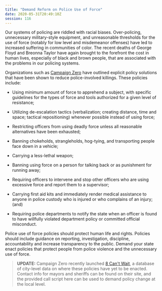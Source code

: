 ```yaml
---
title: "Demand Reform on Police Use of Force"
date: 2020-05-31T20:49:10Z
session: 116
---
```

Our systems of policing are riddled with racial biases. Over-policing, unnecessary military-style equipment, and unreasonable thresholds for the use of force (notably for low level and misdemeanor offenses) have led to increased suffering in communities of color. The recent deaths of George Floyd and Breonna Taylor have again brought to the forefront the cost in human lives, especially of black and brown people, that are associated with the problems in our policing systems.

Organizations such as [Campaign Zero](https://www.joincampaignzero.org/force) have outlined explicit policy solutions that have been shown to reduce police-involved killings. These policies include:

- Using minimum amount of force to apprehend a subject, with specific guidelines for the types of force and tools authorized for a given level of resistance;

- Utilizing de-escalation tactics (verbalization; creating distance, time and space; tactical repositioning) whenever possible instead of using force;

- Restricting officers from using deadly force unless all reasonable alternatives have been exhausted;

- Banning chokeholds, strangleholds, hog-tying, and transporting people face down in a vehicle;

- Carrying a less-lethal weapon;

- Banning using force on a person for talking back or as punishment for running away;

- Requiring officers to intervene and stop other officers who are using excessive force and report them to a supervisor;

- Carrying first aid kits and immediately render medical assistance to anyone in police custody who is injured or who complains of an injury; (and)

- Requiring police departments to notify the state when an officer is found to have willfully violated department policy or committed official misconduct.

Police use of force policies should protect human life and rights. Policies should include guidance on reporting, investigation, discipline, accountability and increase transparency to the public. Demand your state enact policies that protect people from police violence and the unnecessary use of force.

>**UPDATE:** Campaign Zero recently launched [8 Can't Wait](https://8cantwait.org/), a database of city-level data on where these policies have yet to be enacted. Contact info for mayors and sheriffs can be found on their site, and the provided call script here can be used to demand policy change at the local level.
